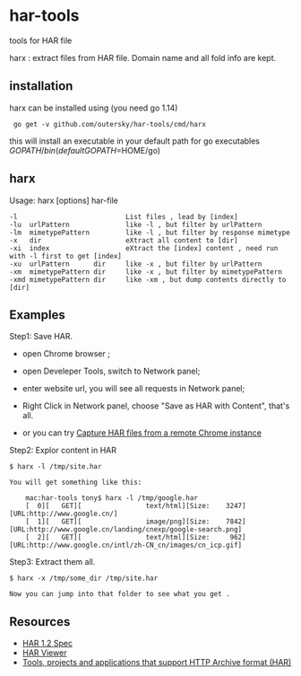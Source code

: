 har-tools
=========

tools for HAR file

harx : extract files from HAR file. Domain name and all fold info are kept.


installation
------------

harx can be installed using (you need go 1.14)

     go get -v github.com/outersky/har-tools/cmd/harx
     
this will install an executable in your default path for go executables $GOPATH/bin (default GOPATH=$HOME/go)

     
harx
--------

Usage: harx [options] har-file

    -l                           List files , lead by [index]
    -lu  urlPattern              like -l , but filter by urlPattern
    -lm  mimetypePattern         like -l , but filter by response mimetype
    -x   dir                     eXtract all content to [dir]
    -xi  index                   eXtract the [index] content , need run with -l first to get [index]
    -xu  urlPattern      dir     like -x , but filter by urlPattern
    -xm  mimetypePattern dir     like -x , but filter by mimetypePattern
    -xmd mimetypePattern dir     like -xm , but dump contents directly to [dir]

Examples
--------

Step1: Save HAR.

- open Chrome browser ;
- open Develeper Tools, switch to Network panel;
- enter website url, you will see all requests in Network panel;
- Right Click in Network panel, choose "Save as HAR with Content", that's all.

- or you can try [Capture HAR files from a remote Chrome instance][3]

Step2: Explor content in HAR

    $ harx -l /tmp/site.har

    You will get something like this:

        mac:har-tools tony$ harx -l /tmp/google.har 
        [  0][   GET][                text/html][Size:    3247][URL:http://www.google.cn/]
        [  1][   GET][                image/png][Size:    7842][URL:http://www.google.cn/landing/cnexp/google-search.png]
        [  2][   GET][                text/html][Size:     962][URL:http://www.google.cn/intl/zh-CN_cn/images/cn_icp.gif]

Step3: Extract them all.

    $ harx -x /tmp/some_dir /tmp/site.har

    Now you can jump into that folder to see what you get .


Resources
---------

- [HAR 1.2 Spec][1]
- [HAR Viewer][2]
- [Tools, projects and applications that support HTTP Archive format (HAR)][4]

[1]: http://www.softwareishard.com/blog/har-12-spec/
[2]: http://www.softwareishard.com/blog/har-viewer/
[3]: https://github.com/cyrus-and/chrome-har-capturer
[4]: http://www.softwareishard.com/blog/har-adopters
